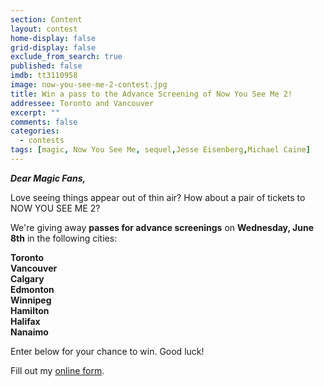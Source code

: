 ```yaml
---
section: Content
layout: contest
home-display: false
grid-display: false
exclude_from_search: true
published: false
imdb: tt3110958
image: now-you-see-me-2-contest.jpg
title: Win a pass to the Advance Screening of Now You See Me 2!
addressee: Toronto and Vancouver
excerpt: ""
comments: false
categories:
  - contests
tags: [magic, Now You See Me, sequel,Jesse Eisenberg,Michael Caine]
---
```

**_Dear Magic Fans,_**

Love seeing things appear out of thin air? How about a pair of tickets to NOW YOU SEE ME 2? 

We're giving away **passes for advance screenings** on **Wednesday, June 8th** in the following cities:

**Toronto  
Vancouver  
Calgary  
Edmonton  
Winnipeg  
Hamilton  
Halifax  
Nanaimo**

Enter below for your chance to win. Good luck!

<div id="wufoo-r19frt1g1c89h5u">
Fill out my <a href="https://dearcastandcrew.wufoo.com/forms/r19frt1g1c89h5u">online form</a>.
</div>
<script type="text/javascript">var r19frt1g1c89h5u;(function(d, t) {
var s = d.createElement(t), options = {
'userName':'dearcastandcrew',
'formHash':'r19frt1g1c89h5u',
'autoResize':true,
'height':'467',
'async':true,
'host':'wufoo.com',
'header':'hide',
'ssl':true};
s.src = ('https:' == d.location.protocol ? 'https://' : 'http://') + 'www.wufoo.com/scripts/embed/form.js';
s.onload = s.onreadystatechange = function() {
var rs = this.readyState; if (rs) if (rs != 'complete') if (rs != 'loaded') return;
try { r19frt1g1c89h5u = new WufooForm();r19frt1g1c89h5u.initialize(options);r19frt1g1c89h5u.display(); } catch (e) {}};
var scr = d.getElementsByTagName(t)[0], par = scr.parentNode; par.insertBefore(s, scr);
})(document, 'script');</script>